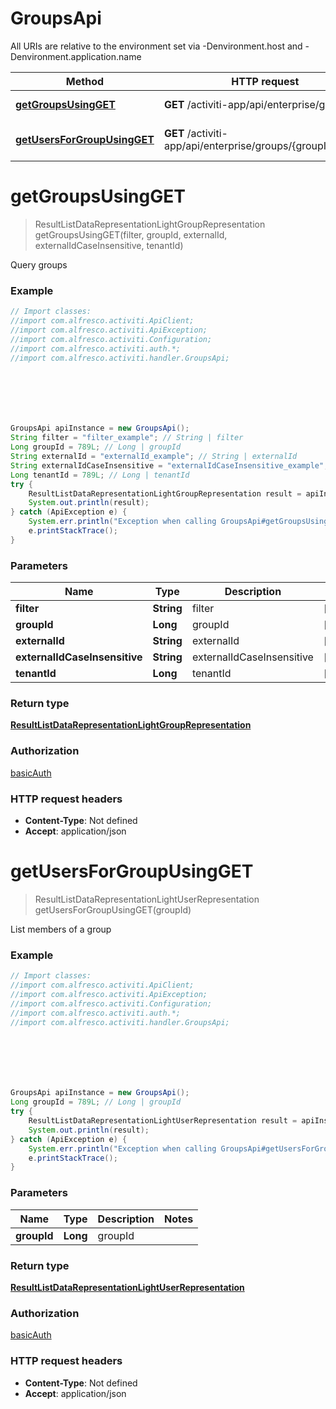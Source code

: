 # GroupsApi

All URIs are relative to the environment set via -Denvironment.host and -Denvironment.application.name

Method | HTTP request | Description
------------- | ------------- | -------------
[**getGroupsUsingGET**](GroupsApi.md#getGroupsUsingGET) | **GET** /activiti-app/api/enterprise/groups | Query groups
[**getUsersForGroupUsingGET**](GroupsApi.md#getUsersForGroupUsingGET) | **GET** /activiti-app/api/enterprise/groups/{groupId}/users | List members of a group

<a name="getGroupsUsingGET"></a>
# **getGroupsUsingGET**
> ResultListDataRepresentationLightGroupRepresentation getGroupsUsingGET(filter, groupId, externalId, externalIdCaseInsensitive, tenantId)

Query groups

### Example
```java
// Import classes:
//import com.alfresco.activiti.ApiClient;
//import com.alfresco.activiti.ApiException;
//import com.alfresco.activiti.Configuration;
//import com.alfresco.activiti.auth.*;
//import com.alfresco.activiti.handler.GroupsApi;







GroupsApi apiInstance = new GroupsApi();
String filter = "filter_example"; // String | filter
Long groupId = 789L; // Long | groupId
String externalId = "externalId_example"; // String | externalId
String externalIdCaseInsensitive = "externalIdCaseInsensitive_example"; // String | externalIdCaseInsensitive
Long tenantId = 789L; // Long | tenantId
try {
    ResultListDataRepresentationLightGroupRepresentation result = apiInstance.getGroupsUsingGET(filter, groupId, externalId, externalIdCaseInsensitive, tenantId);
    System.out.println(result);
} catch (ApiException e) {
    System.err.println("Exception when calling GroupsApi#getGroupsUsingGET");
    e.printStackTrace();
}
```

### Parameters

Name | Type | Description  | Notes
------------- | ------------- | ------------- | -------------
 **filter** | **String**| filter | [optional]
 **groupId** | **Long**| groupId | [optional]
 **externalId** | **String**| externalId | [optional]
 **externalIdCaseInsensitive** | **String**| externalIdCaseInsensitive | [optional]
 **tenantId** | **Long**| tenantId | [optional]

### Return type

[**ResultListDataRepresentationLightGroupRepresentation**](ResultListDataRepresentationLightGroupRepresentation.md)

### Authorization

[basicAuth](../README.md#basicAuth)

### HTTP request headers

 - **Content-Type**: Not defined
 - **Accept**: application/json

<a name="getUsersForGroupUsingGET"></a>
# **getUsersForGroupUsingGET**
> ResultListDataRepresentationLightUserRepresentation getUsersForGroupUsingGET(groupId)

List members of a group

### Example
```java
// Import classes:
//import com.alfresco.activiti.ApiClient;
//import com.alfresco.activiti.ApiException;
//import com.alfresco.activiti.Configuration;
//import com.alfresco.activiti.auth.*;
//import com.alfresco.activiti.handler.GroupsApi;







GroupsApi apiInstance = new GroupsApi();
Long groupId = 789L; // Long | groupId
try {
    ResultListDataRepresentationLightUserRepresentation result = apiInstance.getUsersForGroupUsingGET(groupId);
    System.out.println(result);
} catch (ApiException e) {
    System.err.println("Exception when calling GroupsApi#getUsersForGroupUsingGET");
    e.printStackTrace();
}
```

### Parameters

Name | Type | Description  | Notes
------------- | ------------- | ------------- | -------------
 **groupId** | **Long**| groupId |

### Return type

[**ResultListDataRepresentationLightUserRepresentation**](ResultListDataRepresentationLightUserRepresentation.md)

### Authorization

[basicAuth](../README.md#basicAuth)

### HTTP request headers

 - **Content-Type**: Not defined
 - **Accept**: application/json

